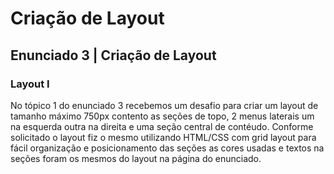 # Criação de Layout
## Enunciado 3 | Criação de Layout

### Layout I
No tópico 1 do enunciado 3 recebemos um desafio para criar um layout de tamanho máximo 750px contento as seções de topo, 2 menus laterais um na esquerda outra na direita e uma seção central de contéudo. Conforme solicitado o layout fiz o mesmo utilizando HTML/CSS com grid layout para fácil organização e posicionamento das seções as cores usadas e textos na seções foram os mesmos do layout na página do enunciado.
